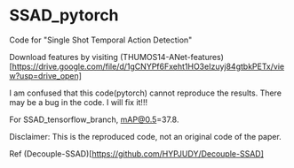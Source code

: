 # SSAD_pytorch
Code for "Single Shot Temporal Action Detection"

Download features by visiting (THUMOS14-ANet-features)[https://drive.google.com/file/d/1gCNYPf6Fxeht1HO3eIzuyj84gtbkPETx/view?usp=drive_open]

I am confused that this code(pytorch) cannot reproduce the results. There may be a bug in the code. I will fix it!!!

For SSAD_tensorflow_branch, mAP@0.5=37.8.

Disclaimer: This is the reproduced code, not an original code of the paper.

Ref (Decouple-SSAD)[https://github.com/HYPJUDY/Decouple-SSAD]
